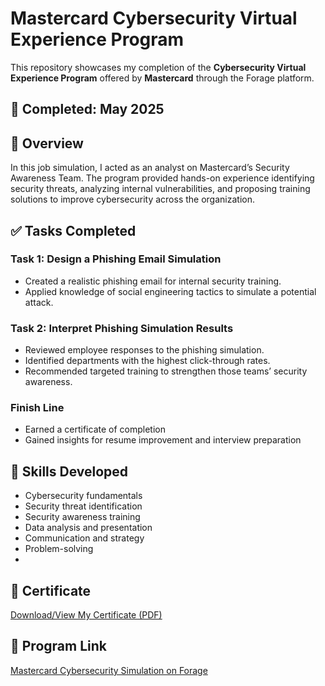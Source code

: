 
# Mastercard Cybersecurity Virtual Experience Program

This repository showcases my completion of the **Cybersecurity Virtual Experience Program** offered by **Mastercard** through the Forage platform.

## 📅 Completed: May 2025

## 🧠 Overview

In this job simulation, I acted as an analyst on Mastercard’s Security Awareness Team. The program provided hands-on experience identifying security threats, analyzing internal vulnerabilities, and proposing training solutions to improve cybersecurity across the organization.

## ✅ Tasks Completed

### Task 1: Design a Phishing Email Simulation
- Created a realistic phishing email for internal security training.
- Applied knowledge of social engineering tactics to simulate a potential attack.

### Task 2: Interpret Phishing Simulation Results
- Reviewed employee responses to the phishing simulation.
- Identified departments with the highest click-through rates.
- Recommended targeted training to strengthen those teams’ security awareness.

### Finish Line
- Earned a certificate of completion
- Gained insights for resume improvement and interview preparation

## 🧰 Skills Developed

- Cybersecurity fundamentals  
- Security threat identification  
- Security awareness training  
- Data analysis and presentation  
- Communication and strategy  
- Problem-solving
- 
## 📜 Certificate  
[Download/View My Certificate (PDF)](./Mastercard_Cybersecurity_Certificate.pdf)

## 🔗 Program Link
[Mastercard Cybersecurity Simulation on Forage](https://www.theforage.com/simulations/mastercard/cybersecurity-t8ye)


